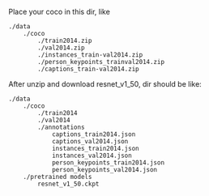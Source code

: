 Place your coco in this dir, like
```buildoutcfg
./data
    ./coco
        ./train2014.zip
        ./val2014.zip
        ./instances_train-val2014.zip
        ./person_keypoints_trainval2014.zip
        ./captions_train-val2014.zip
```

After unzip and download resnet_v1_50, dir should be like:

```buildoutcfg
./data
    ./coco
        ./train2014
        ./val2014
        ./annotations
            captions_train2014.json
            captions_val2014.json
            instances_train2014.json
            instances_val2014.json
            person_keypoints_train2014.json
            person_keypoints_val2014.json
    ./pretrained models
        resnet_v1_50.ckpt
```
